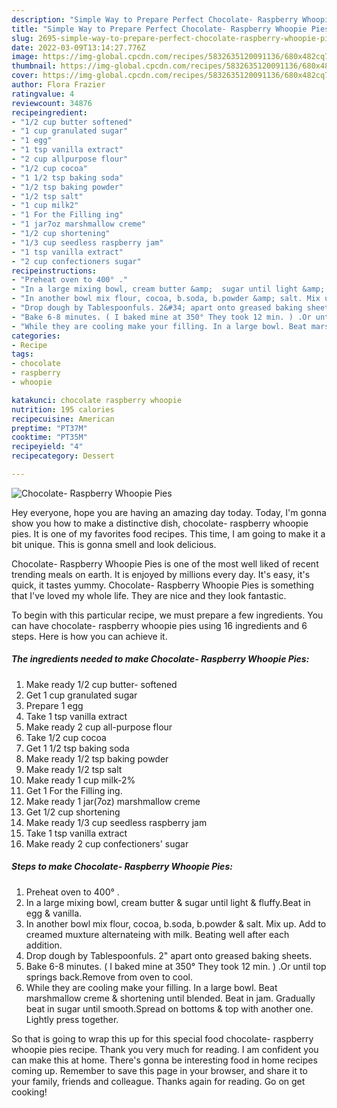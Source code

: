 ```yaml
---
description: "Simple Way to Prepare Perfect Chocolate- Raspberry Whoopie Pies"
title: "Simple Way to Prepare Perfect Chocolate- Raspberry Whoopie Pies"
slug: 2695-simple-way-to-prepare-perfect-chocolate-raspberry-whoopie-pies
date: 2022-03-09T13:14:27.776Z
image: https://img-global.cpcdn.com/recipes/5832635120091136/680x482cq70/chocolate-raspberry-whoopie-pies-recipe-main-photo.jpg
thumbnail: https://img-global.cpcdn.com/recipes/5832635120091136/680x482cq70/chocolate-raspberry-whoopie-pies-recipe-main-photo.jpg
cover: https://img-global.cpcdn.com/recipes/5832635120091136/680x482cq70/chocolate-raspberry-whoopie-pies-recipe-main-photo.jpg
author: Flora Frazier
ratingvalue: 4
reviewcount: 34876
recipeingredient:
- "1/2 cup butter softened"
- "1 cup granulated sugar"
- "1 egg"
- "1 tsp vanilla extract"
- "2 cup allpurpose flour"
- "1/2 cup cocoa"
- "1 1/2 tsp baking soda"
- "1/2 tsp baking powder"
- "1/2 tsp salt"
- "1 cup milk2"
- "1 For the Filling ing"
- "1 jar7oz marshmallow creme"
- "1/2 cup shortening"
- "1/3 cup seedless raspberry jam"
- "1 tsp vanilla extract"
- "2 cup confectioners sugar"
recipeinstructions:
- "Preheat oven to 400° ."
- "In a large mixing bowl, cream butter &amp;  sugar until light &amp; fluffy.Beat in egg &amp; vanilla."
- "In another bowl mix flour, cocoa, b.soda, b.powder &amp; salt. Mix up. Add to creamed muxture alternateing with milk. Beating well after each addition."
- "Drop dough by Tablespoonfuls. 2&#34; apart onto greased baking sheets."
- "Bake 6-8 minutes. ( I baked mine at 350° They took 12 min. ) .Or until top springs back.Remove from oven to cool."
- "While they are cooling make your filling. In a large bowl. Beat marshmallow creme &amp; shortening until blended. Beat in jam. Gradually beat in sugar until smooth.Spread on bottoms &amp; top with another one. Lightly press together."
categories:
- Recipe
tags:
- chocolate
- raspberry
- whoopie

katakunci: chocolate raspberry whoopie 
nutrition: 195 calories
recipecuisine: American
preptime: "PT37M"
cooktime: "PT35M"
recipeyield: "4"
recipecategory: Dessert

---
```



![Chocolate- Raspberry Whoopie Pies](https://img-global.cpcdn.com/recipes/5832635120091136/680x482cq70/chocolate-raspberry-whoopie-pies-recipe-main-photo.jpg)

Hey everyone, hope you are having an amazing day today. Today, I'm gonna show you how to make a distinctive dish, chocolate- raspberry whoopie pies. It is one of my favorites food recipes. This time, I am going to make it a bit unique. This is gonna smell and look delicious.



Chocolate- Raspberry Whoopie Pies is one of the most well liked of recent trending meals on earth. It is enjoyed by millions every day. It's easy, it's quick, it tastes yummy. Chocolate- Raspberry Whoopie Pies is something that I've loved my whole life. They are nice and they look fantastic.


To begin with this particular recipe, we must prepare a few ingredients. You can have chocolate- raspberry whoopie pies using 16 ingredients and 6 steps. Here is how you can achieve it.

<!--inarticleads1-->

##### The ingredients needed to make Chocolate- Raspberry Whoopie Pies:

1. Make ready 1/2 cup butter- softened
1. Get 1 cup granulated sugar
1. Prepare 1 egg
1. Take 1 tsp vanilla extract
1. Make ready 2 cup all-purpose flour
1. Take 1/2 cup cocoa
1. Get 1 1/2 tsp baking soda
1. Make ready 1/2 tsp baking powder
1. Make ready 1/2 tsp salt
1. Make ready 1 cup milk-2%
1. Get 1 For the Filling ing.
1. Make ready 1 jar(7oz) marshmallow creme
1. Get 1/2 cup shortening
1. Make ready 1/3 cup seedless raspberry jam
1. Take 1 tsp vanilla extract
1. Make ready 2 cup confectioners&#39; sugar




<!--inarticleads2-->

##### Steps to make Chocolate- Raspberry Whoopie Pies:

1. Preheat oven to 400° .
1. In a large mixing bowl, cream butter &amp;  sugar until light &amp; fluffy.Beat in egg &amp; vanilla.
1. In another bowl mix flour, cocoa, b.soda, b.powder &amp; salt. Mix up. Add to creamed muxture alternateing with milk. Beating well after each addition.
1. Drop dough by Tablespoonfuls. 2&#34; apart onto greased baking sheets.
1. Bake 6-8 minutes. ( I baked mine at 350° They took 12 min. ) .Or until top springs back.Remove from oven to cool.
1. While they are cooling make your filling. In a large bowl. Beat marshmallow creme &amp; shortening until blended. Beat in jam. Gradually beat in sugar until smooth.Spread on bottoms &amp; top with another one. Lightly press together.




So that is going to wrap this up for this special food chocolate- raspberry whoopie pies recipe. Thank you very much for reading. I am confident you can make this at home. There's gonna be interesting food in home recipes coming up. Remember to save this page in your browser, and share it to your family, friends and colleague. Thanks again for reading. Go on get cooking!
